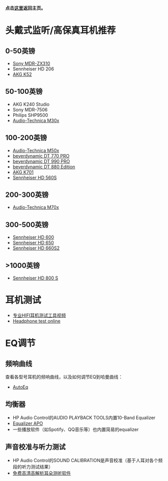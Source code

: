 **点击[这里](https://lambdacdm.github.io/Music-Laboratory/)返回主页。**

# 头戴式监听/高保真耳机推荐

## 0-50英镑
* [Sony MDR-ZX310](https://www.sony.co.uk/store/product/mdrzx310apb.ce7/MDR-ZX310-ZX310AP-Headphones)
* Sennheiser HD 206
* [AKG K52](https://uk.akg.com/professional-headphones/K52.html?dwvar_K52_color=Black-GLOBAL-Current)

## 50-100英镑
* AKG K240 Studio
* Sony MDR-7506
* Philips SHP9500
* [Audio-Technica M30x](https://www.audio-technica.com/en-gb/ath-m30x)

## 100-200英镑
* [Audio-Technica M50x](https://www.audio-technica.com/en-gb/ath-m50x)
* [beyerdynamic DT 770 PRO](https://europe.beyerdynamic.com/dt-770-pro.html)
* [beyerdynamic DT 990 PRO](https://europe.beyerdynamic.com/dt-990-pro.html)
* [beyerdynamic DT 880 Edition](https://europe.beyerdynamic.com/dt-880-edition.html)
* [AKG K701](https://uk.akg.com/professional-headphones/K701.html?cgid=professional-headphones)
* [Sennheiser HD 560S](https://www.sennheiser-hearing.com/en-UK/p/hd-560s/)

## 200-300英镑
* [Audio-Technica M70x](https://www.audio-technica.com/en-gb/ath-m70x)

## 300-500英镑
* [Sennheiser HD 600](https://www.sennheiser-hearing.com/en-UK/p/hd-600/)
* [Sennheiser HD 650](https://www.sennheiser-hearing.com/en-UK/p/hd-650/)
* [Sennheiser HD 660S2](https://www.sennheiser-hearing.com/en-UK/p/hd-660s2/)

## >1000英镑
* [Sennheiser HD 800 S](https://www.sennheiser-hearing.com/en-UK/p/hd-800-s/)

# 耳机测试
* [专业HIFI耳机测试工具视频](https://www.bilibili.com/video/BV1dJ411W7Rd/)
* [Headphone test online](https://webcammictest.com/headphones/)

# EQ调节

## 频响曲线
查看各型号耳机的频响曲线，以及如何调节EQ到哈曼曲线：

* [AutoEq](https://autoeq.app/)

## 均衡器
* HP Audio Control的AUDIO PLAYBACK TOOLS内置10-Band Equalizer
* [Equalizer APO](https://equalizerapo.com/)
* 一些播放软件（如Spotify、QQ音乐等）也内置简易的equalizer

## 声音校准与听力测试
* HP Audio Control的SOUND CALIBRATION是声音校准（基于人耳对各个频段的听力测试结果）
* [免费高清高解析耳朵测听软件](https://zhuanlan.zhihu.com/p/34678625)



